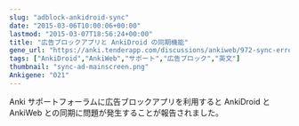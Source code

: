 ```yaml
---
slug: "adblock-ankidroid-sync"
date: "2015-03-06T10:00:06+00:00"
lastmod: "2015-03-07T18:56:24+00:00"
title: "広告ブロックアプリと AnkiDroid の同期機能"
gene_url: "https://anki.tenderapp.com/discussions/ankiweb/972-sync-error-with-ankidroid"
tags: ["AnkiDroid","AnkiWeb","サポート","広告ブロック","英文"]
thumbnail: "sync-ad-mainscreen.png"
Ankigene: "021"
---
```

Anki サポートフォーラムに広告ブロックアプリを利用すると AnkiDroid と AnkiWeb との同期に問題が発生することが報告されました。


